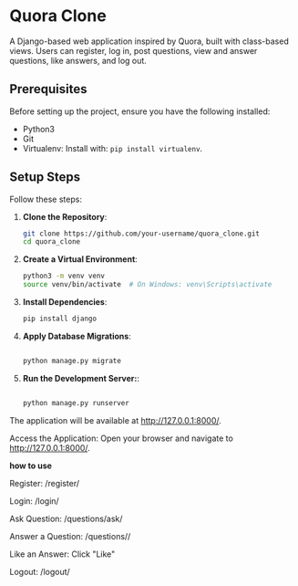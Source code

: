 # Quora Clone
A Django-based web application inspired by Quora, built with class-based views. Users can register, log in, post questions, view and answer questions, like answers, and log out.


## Prerequisites

Before setting up the project, ensure you have the following installed:

- Python3
- Git
- Virtualenv: Install with: `pip install virtualenv`.


## Setup Steps

Follow these steps:

1. **Clone the Repository**:
    ```bash
   git clone https://github.com/your-username/quora_clone.git
   cd quora_clone

2. **Create a Virtual Environment**:

    ```bash
    python3 -m venv venv
    source venv/bin/activate  # On Windows: venv\Scripts\activate

3. **Install Dependencies**:
    ```bash
    pip install django

3. **Apply Database Migrations**:
    ```bash

    python manage.py migrate

4. **Run the Development Server:**:
    ```bash

    python manage.py runserver   


The application will be available at http://127.0.0.1:8000/.


Access the Application:
Open your browser and navigate to http://127.0.0.1:8000/.

**how to use**

Register: /register/

Login: /login/

Ask Question: /questions/ask/

Answer a Question: /questions/<id>/

Like an Answer: Click "Like"

Logout: /logout/